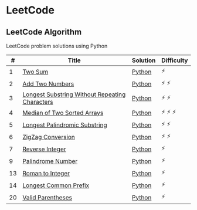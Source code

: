 # LeetCode

## LeetCode Algorithm

LeetCode problem solutions using Python

| #  | Title                                                                                                                           | Solution                                                           | Difficulty        |
|----|---------------------------------------------------------------------------------------------------------------------------------|--------------------------------------------------------------------|-------------------|
| 1  | [Two Sum](https://leetcode.com/problems/two-sum/)                                                                               | [Python](./Algorithms/two_sum.py)                                  | :zap:             |
| 2  | [Add Two Numbers](https://leetcode.com/problems/add-two-numbers/)                                                               | [Python](./Algorithms/add_two_numbers.py)                          | :zap: :zap:       |
| 3  | [Longest Substring Without Repeating Characters](https://leetcode.com/problems/longest-substring-without-repeating-characters/) | [Python](./Algorithms/longest_substring_without_repeating_char.py) | :zap: :zap:       |
| 4  | [Median of Two Sorted Arrays](https://leetcode.com/problems/median-of-two-sorted-arrays/)                                       | [Python](./Algorithms/median_of_two_array.py)                      | :zap: :zap: :zap: |
| 5  | [Longest Palindromic Substring](https://leetcode.com/problems/longest-palindromic-substring/)                                   | [Python](./Algorithms/longest_palindrome_substring.py)             | :zap: :zap:       |
| 6  | [ZigZag Conversion](https://leetcode.com/problems/zigzag-conversion/)                                                           | [Python](./Algorithms/zigzag_conversion.py)                        | :zap: :zap:       |
| 7  | [Reverse Integer](https://leetcode.com/problems/reverse-integer/)                                                               | [Python](./Algorithms/reverse_integer.py)                          | :zap:             |
| 9  | [Palindrome Number](https://leetcode.com/problems/palindrome-number/)                                                           | [Python](./Algorithms/palindrome_number.py)                        | :zap:             |
| 13 | [Roman to Integer](https://leetcode.com/problems/roman-to-integer/)                                                             | [Python](./Algorithms/roman_to_integer.py)                         | :zap:             |
| 14 | [Longest Common Prefix](https://leetcode.com/problems/longest-common-prefix/)                                                   | [Python](./Algorithms/longest_common_prefix.py)                    | :zap:             |
| 20 | [Valid Parentheses](https://leetcode.com/problems/valid-parentheses/)                                                           | [Python](./Algorithms/valid_parentheses.py)                        | :zap:             |
